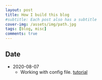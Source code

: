 ```yaml
---
layout: post
title: How I build this blog 
#subtitle: Each post also has a subtitle
cover-img: /assets/img/path.jpg
tags: [blog, misc]
comments: true
---
```


## Date
 * 2020-08-07
   - Working with config file. [tutorial](https://github.com/sverrirs/jekyll-paginate-v2/blob/master/examples/01-typicalblog/_config.yml)
   